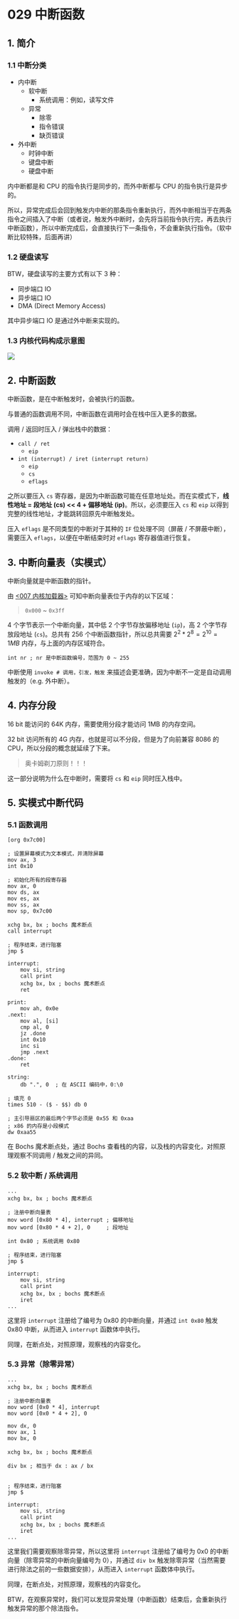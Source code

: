 # 029 中断函数

## 1. 简介 

### 1.1 中断分类

- 内中断
    - 软中断
        - 系统调用：例如，读写文件
    - 异常
        - 除零
        - 指令错误
        - 缺页错误
- 外中断
    - 时钟中断
    - 键盘中断
    - 硬盘中断

内中断都是和 CPU 的指令执行是同步的，而外中断都与 CPU 的指令执行是异步的。

所以，异常完成后会回到触发内中断的那条指令重新执行，而外中断相当于在两条指令之间插入了中断（或者说，触发外中断时，会先将当前指令执行完，再去执行中断函数），所以中断完成后，会直接执行下一条指令，不会重新执行指令。（软中断比较特殊，后面再讲）

### 1.2 硬盘读写

BTW，硬盘读写的主要方式有以下 3 种：

- 同步端口 IO
- 异步端口 IO
- DMA (Direct Memory Access)

其中异步端口 IO 是通过外中断来实现的。

### 1.3 内核代码构成示意图

![](../images/29-1.svg)

## 2. 中断函数

中断函数，是在中断触发时，会被执行的函数。

与普通的函数调用不同，中断函数在调用时会在栈中压入更多的数据。

调用 / 返回时压入 / 弹出栈中的数据：

- `call / ret`
    - `eip`
- `int (interrupt) / iret (interrupt return)`
    - `eip`
    - `cs`
    - `eflags`

之所以要压入 `cs` 寄存器，是因为中断函数可能在任意地址处。而在实模式下，**线性地址 = 段地址 (cs) << 4 + 偏移地址 (ip)**。所以，必须要压入 `cs` 和 `eip` 以得到完整的线性地址，才能跳转回原先中断触发处。

压入 `eflags` 是不同类型的中断对于其种的 `IF` 位处理不同（屏蔽 / 不屏蔽中断），需要压入 `eflags`，以便在中断结束时对 `eflags` 寄存器值进行恢复。

## 3. 中断向量表（实模式）

中断向量就是中断函数的指针。

由 [<007 内核加载器>](../01_bootloader/007_loader.md) 可知中断向量表位于内存的以下区域：

> `0x000` ~ `0x3ff` 

4 个字节表示一个中断向量，其中低 2 个字节存放偏移地址 (`ip`)，高 2 个字节存放段地址 (`cs`)。总共有 256 个中断函数指针，所以总共需要 $2^2 * 2^8 = 2^{10} = 1MB$ 内存，与上面的内存区域符合。

```x86asm
int nr ; nr 是中断函数编号，范围为 0 ~ 255
```

中断使用 `invoke # 调用，引发，触发` 来描述会更准确，因为中断不一定是自动调用触发的（e.g. 外中断）。

## 4. 内存分段

16 bit 能访问的 64K 内存，需要使用分段才能访问 1MB 的内存空间。

32 bit 访问所有的 4G 内存，也就是可以不分段，但是为了向前兼容 8086 的 CPU，所以分段的概念就延续了下来。

> 奥卡姆剃刀原则！！！

这一部分说明为什么在中断时，需要将 `cs` 和 `eip` 同时压入栈中。

## 5. 实模式中断代码

### 5.1 函数调用

```x86asm
[org 0x7c00]

; 设置屏幕模式为文本模式，并清除屏幕
mov ax, 3
int 0x10

; 初始化所有的段寄存器
mov ax, 0
mov ds, ax
mov es, ax
mov ss, ax
mov sp, 0x7c00

xchg bx, bx ; bochs 魔术断点
call interrupt

; 程序结束，进行阻塞
jmp $

interrupt:
    mov si, string
    call print
    xchg bx, bx ; bochs 魔术断点
    ret

print:
    mov ah, 0x0e
.next:
    mov al, [si]
    cmp al, 0
    jz .done
    int 0x10
    inc si
    jmp .next
.done:
    ret

string:
    db ".", 0  ; 在 ASCII 编码中，0:\0

; 填充 0
times 510 - ($ - $$) db 0

; 主引导扇区的最后两个字节必须是 0x55 和 0xaa
; x86 的内存是小段模式
dw 0xaa55
```

在 Bochs 魔术断点处，通过 Bochs 查看栈的内容，以及栈的内容变化，对照原理观察不同调用 / 触发之间的异同。

### 5.2 软中断 / 系统调用

```x86asm
...
xchg bx, bx ; bochs 魔术断点

; 注册中断向量表
mov word [0x80 * 4], interrupt ; 偏移地址
mov word [0x80 * 4 + 2], 0     ; 段地址

int 0x80 ; 系统调用 0x80

; 程序结束，进行阻塞
jmp $

interrupt:
    mov si, string
    call print
    xchg bx, bx ; bochs 魔术断点
    iret
...
```

这里将 `interrupt` 注册给了编号为 0x80 的中断向量，并通过 `int 0x80` 触发 0x80 中断，从而进入 `interrupt` 函数体中执行。

同理，在断点处，对照原理，观察栈的内容变化。

### 5.3 异常（除零异常）

```x86asm
...
xchg bx, bx ; bochs 魔术断点

; 注册中断向量表
mov word [0x0 * 4], interrupt
mov word [0x0 * 4 + 2], 0

mov dx, 0
mov ax, 1
mov bx, 0

xchg bx, bx ; bochs 魔术断点

div bx ; 相当于 dx : ax / bx


; 程序结束，进行阻塞
jmp $

interrupt:
    mov si, string
    call print
    xchg bx, bx ; bochs 魔术断点
    iret
...
```

这里我们需要观察除零异常，所以这里将 `interrupt` 注册给了编号为 0x0 的中断向量（除零异常的中断向量编号为 0），并通过 `div bx` 触发除零异常（当然需要进行除法之前的一些数据安排），从而进入 `interrupt` 函数体中执行。

同理，在断点处，对照原理，观察栈的内容变化。

BTW，在观察异常时，我们可以发现异常处理（中断函数）结束后，会重新执行触发异常的那个除法指令。
